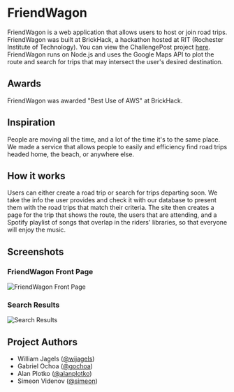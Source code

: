 # FriendWagon

FriendWagon is a web application that allows users to host or join road trips. FriendWagon was built at BrickHack, a hackathon hosted at RIT (Rochester Institute of Technology). You can view the ChallengePost project [here](http://challengepost.com/software/friendwagon). FriendWagon runs on Node.js and uses the Google Maps API to plot the route and search for trips that may intersect the user's desired destination.

## Awards

FriendWagon was awarded "Best Use of AWS" at BrickHack.

## Inspiration

People are moving all the time, and a lot of the time it's to the same place. We made a service that allows people to easily and efficiency find road trips headed home, the beach, or anywhere else.

## How it works

Users can either create a road trip or search for trips departing soon. We take the info the user provides and check it with our database to present them with the road trips that match their criteria. The site then creates a page for the trip that shows the route, the users that are attending, and a Spotify playlist of songs that overlap in the riders' libraries, so that everyone will enjoy the music.

## Screenshots

### FriendWagon Front Page

![FriendWagon Front Page](https://s3.amazonaws.com/fvd-data/notes/166489/1433617591-E28HAQ/screen.png)

### Search Results

![Search Results](https://s3.amazonaws.com/fvd-data/notes/166489/1433618310-kJl8HL/screen.png)

## Project Authors

- William Jagels ([@wijagels](https://github.com/wijagels))
- Gabriel Ochoa ([@gochoa](https://github.com/gabeochoa))
- Alan Plotko ([@alanplotko](https://github.com/alanplotko))
- Simeon Videnov ([@simeon](https://github.com/simeon))

